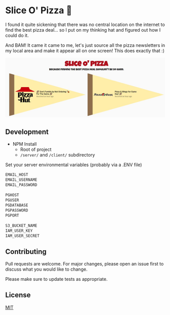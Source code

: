 # Slice O' Pizza 🍕

I found it quite sickening that there was no central location on the internet to find the best pizza deal... so I put on my thinking hat and figured out how I could do it.

And BAM! It came it came to me, let's just source all the pizza newsletters in my local area and make it appear all on one screen! This does exactly that :)

![Screenshot](https://raw.githubusercontent.com/gabenunez/slice/master/screenshot.JPG)

## Development

- NPM Install
    -  Root of project
    - `/server/` and `/client/` subdirectory

Set your server environmental variables (probably via a .ENV file)

```
EMAIL_HOST
EMAIL_USERNAME
EMAIL_PASSWORD

PGHOST
PGUSER
PGDATABASE
PGPASSWORD
PGPORT

S3_BUCKET_NAME
IAM_USER_KEY
IAM_USER_SECRET
```

## Contributing
Pull requests are welcome. For major changes, please open an issue first to discuss what you would like to change.

Please make sure to update tests as appropriate.

## License
[MIT](https://choosealicense.com/licenses/mit/)